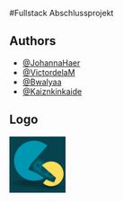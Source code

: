 #Fullstack Abschlussprojekt


## Authors

- [@JohannaHaer](https://github.com/JohannaHaer)
- [@VictordelaM](https://github.com/VictordelaM)
- [@Bwalyaa](https://github.com/Bwalyaa)
- [@Kaiznkinkaide](https://github.com/Kaiznkinkaide)

## Logo

<img src="./frontend/src/assets/img/Logo_Backend_Abschlussprojekt_dark.png" width='100px' height='100px'/>